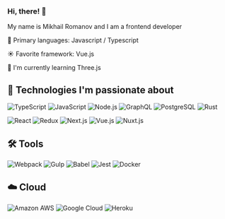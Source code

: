 ### Hi, there! :wave:  
My name is Mikhail Romanov and I am a frontend developer  

:handbag: Primary languages: Javascript / Typescript   

:sunny: Favorite framework: Vue.js

:seedling: I'm currently learning Three.js

## 🔧 Technologies I'm passionate about

![TypeScript](https://img.shields.io/badge/Code-TypeScript-007ACC?style=flat&logo=typescript&logoColor=white)
![JavaScript](https://img.shields.io/badge/Code-JavaScript-F7DF1E?style=flat&logo=javascript&logoColor=black)
![Node.js](https://img.shields.io/badge/Code-Node.js-339933?style=flat&logo=nodedotjs&logoColor=white)
![GraphQL](https://img.shields.io/badge/Code-GraphQL-E10098?style=flat&logo=graphql&logoColor=white)
![PostgreSQL](https://img.shields.io/badge/Code-PostgreSQL-336791?style=flat&logo=postgresql&logoColor=white)
![Rust](https://img.shields.io/badge/Code-Rust-000000?style=flat&logo=rust&logoColor=white)

![React](https://img.shields.io/badge/Code-React-61DAFB?style=flat&logo=react&logoColor=black)
![Redux](https://img.shields.io/badge/Code-Redux-764ABC?style=flat&logo=redux&logoColor=white)
![Next.js](https://img.shields.io/badge/Code-Next.js-000000?style=flat&logo=nextdotjs&logoColor=white)
![Vue.js](https://img.shields.io/badge/Code-Vue.js-4FC08D?style=flat&logo=vue-dot-js&logoColor=white)
![Nuxt.js](https://img.shields.io/badge/Code-Nuxt.js-00C58E?style=flat&logo=nuxt-dot-js&logoColor=white)

## 🛠 Tools

![Webpack](https://img.shields.io/badge/Tool-Webpack-8DD6F9?style=flat&logo=webpack&logoColor=black)
![Gulp](https://img.shields.io/badge/Tool-Gulp-CF4647?style=flat&logo=gulp&logoColor=white)
![Babel](https://img.shields.io/badge/Tool-Babel-F9DC3E?style=flat&logo=babel&logoColor=black)
![Jest](https://img.shields.io/badge/Tool-Jest-C21325?style=flat&logo=jest&logoColor=white)
![Docker](https://img.shields.io/badge/Tool-Docker-2496ED?style=flat&logo=docker&logoColor=white)

## ☁️ Cloud

![Amazon AWS](https://img.shields.io/badge/Cloud-Amazon_AWS-232F3E?style=flat&logo=amazonaws&logoColor=white)
![Google Cloud](https://img.shields.io/badge/Cloud-Google_Cloud-4285F4?style=flat&logo=googlecloud&logoColor=white)
![Heroku](https://img.shields.io/badge/Cloud-Heroku-430098?style=flat&logo=heroku&logoColor=white)
